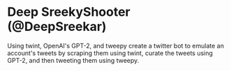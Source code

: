 # Deep SreekyShooter (@DeepSreekar)

Using twint, OpenAI's GPT-2, and tweepy create a twitter bot to emulate an
account's tweets by scraping them using twint, curate the tweets using GPT-2,
and then tweeting them using tweepy.